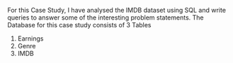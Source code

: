 For this Case Study, I have analysed the IMDB dataset using SQL and write queries to answer some of the interesting problem statements. 
The Database for this case study consists of 3 Tables 
1. Earnings 
2. Genre 
3. IMDB 
